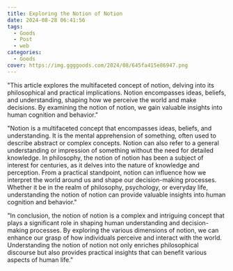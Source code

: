 ```yaml
---
title: Exploring the Notion of Notion
date: 2024-08-28 06:41:56
tags:
  - Goods
  - Post
  - web
categories:
  - Goods
cover: https://img.ggggoods.com/2024/08/645fa415e86947.png
---
```


"This article explores the multifaceted concept of notion, delving into its philosophical and practical implications. Notion encompasses ideas, beliefs, and understanding, shaping how we perceive the world and make decisions. By examining the notion of notion, we gain valuable insights into human cognition and behavior."

"Notion is a multifaceted concept that encompasses ideas, beliefs, and understanding. It is the mental apprehension of something, often used to describe abstract or complex concepts. Notion can also refer to a general understanding or impression of something without the need for detailed knowledge. In philosophy, the notion of notion has been a subject of interest for centuries, as it delves into the nature of knowledge and perception. From a practical standpoint, notion can influence how we interpret the world around us and shape our decision-making processes. Whether it be in the realm of philosophy, psychology, or everyday life, understanding the notion of notion can provide valuable insights into human cognition and behavior."

"In conclusion, the notion of notion is a complex and intriguing concept that plays a significant role in shaping human understanding and decision-making processes. By exploring the various dimensions of notion, we can enhance our grasp of how individuals perceive and interact with the world. Understanding the notion of notion not only enriches philosophical discourse but also provides practical insights that can benefit various aspects of human life."
